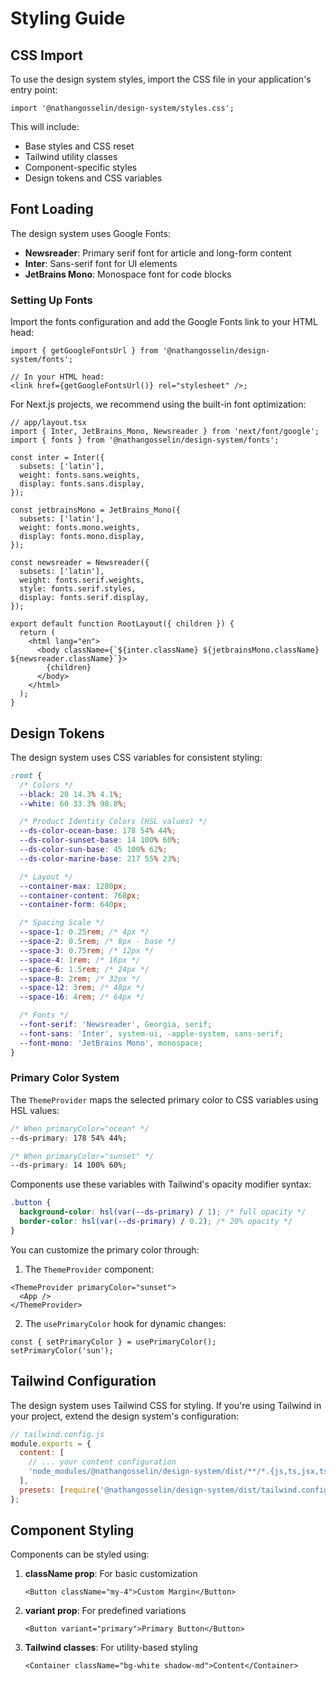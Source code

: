 # Styling Guide

## CSS Import

To use the design system styles, import the CSS file in your application's entry point:

```tsx
import '@nathangosselin/design-system/styles.css';
```

This will include:

- Base styles and CSS reset
- Tailwind utility classes
- Component-specific styles
- Design tokens and CSS variables

## Font Loading

The design system uses Google Fonts:

- **Newsreader**: Primary serif font for article and long-form content
- **Inter**: Sans-serif font for UI elements
- **JetBrains Mono**: Monospace font for code blocks

### Setting Up Fonts

Import the fonts configuration and add the Google Fonts link to your HTML head:

```tsx
import { getGoogleFontsUrl } from '@nathangosselin/design-system/fonts';

// In your HTML head:
<link href={getGoogleFontsUrl()} rel="stylesheet" />;
```

For Next.js projects, we recommend using the built-in font optimization:

```tsx
// app/layout.tsx
import { Inter, JetBrains_Mono, Newsreader } from 'next/font/google';
import { fonts } from '@nathangosselin/design-system/fonts';

const inter = Inter({
  subsets: ['latin'],
  weight: fonts.sans.weights,
  display: fonts.sans.display,
});

const jetbrainsMono = JetBrains_Mono({
  subsets: ['latin'],
  weight: fonts.mono.weights,
  display: fonts.mono.display,
});

const newsreader = Newsreader({
  subsets: ['latin'],
  weight: fonts.serif.weights,
  style: fonts.serif.styles,
  display: fonts.serif.display,
});

export default function RootLayout({ children }) {
  return (
    <html lang="en">
      <body className={`${inter.className} ${jetbrainsMono.className} ${newsreader.className}`}>
        {children}
      </body>
    </html>
  );
}
```

## Design Tokens

The design system uses CSS variables for consistent styling:

```css
:root {
  /* Colors */
  --black: 20 14.3% 4.1%;
  --white: 60 33.3% 98.8%;

  /* Product Identity Colors (HSL values) */
  --ds-color-ocean-base: 178 54% 44%;
  --ds-color-sunset-base: 14 100% 60%;
  --ds-color-sun-base: 45 100% 62%;
  --ds-color-marine-base: 217 55% 23%;

  /* Layout */
  --container-max: 1280px;
  --container-content: 768px;
  --container-form: 640px;

  /* Spacing Scale */
  --space-1: 0.25rem; /* 4px */
  --space-2: 0.5rem; /* 8px - base */
  --space-3: 0.75rem; /* 12px */
  --space-4: 1rem; /* 16px */
  --space-6: 1.5rem; /* 24px */
  --space-8: 2rem; /* 32px */
  --space-12: 3rem; /* 48px */
  --space-16: 4rem; /* 64px */

  /* Fonts */
  --font-serif: 'Newsreader', Georgia, serif;
  --font-sans: 'Inter', system-ui, -apple-system, sans-serif;
  --font-mono: 'JetBrains Mono', monospace;
}
```

### Primary Color System

The `ThemeProvider` maps the selected primary color to CSS variables using HSL values:

```css
/* When primaryColor="ocean" */
--ds-primary: 178 54% 44%;

/* When primaryColor="sunset" */
--ds-primary: 14 100% 60%;
```

Components use these variables with Tailwind's opacity modifier syntax:

```css
.button {
  background-color: hsl(var(--ds-primary) / 1); /* full opacity */
  border-color: hsl(var(--ds-primary) / 0.2); /* 20% opacity */
}
```

You can customize the primary color through:

1. The `ThemeProvider` component:

```tsx
<ThemeProvider primaryColor="sunset">
  <App />
</ThemeProvider>
```

2. The `usePrimaryColor` hook for dynamic changes:

```tsx
const { setPrimaryColor } = usePrimaryColor();
setPrimaryColor('sun');
```

## Tailwind Configuration

The design system uses Tailwind CSS for styling. If you're using Tailwind in your project, extend the design system's configuration:

```js
// tailwind.config.js
module.exports = {
  content: [
    // ... your content configuration
    'node_modules/@nathangosselin/design-system/dist/**/*.{js,ts,jsx,tsx}',
  ],
  presets: [require('@nathangosselin/design-system/dist/tailwind.config.js')],
};
```

## Component Styling

Components can be styled using:

1. **className prop**: For basic customization

   ```tsx
   <Button className="my-4">Custom Margin</Button>
   ```

2. **variant prop**: For predefined variations

   ```tsx
   <Button variant="primary">Primary Button</Button>
   ```

3. **Tailwind classes**: For utility-based styling
   ```tsx
   <Container className="bg-white shadow-md">Content</Container>
   ```

```

```
